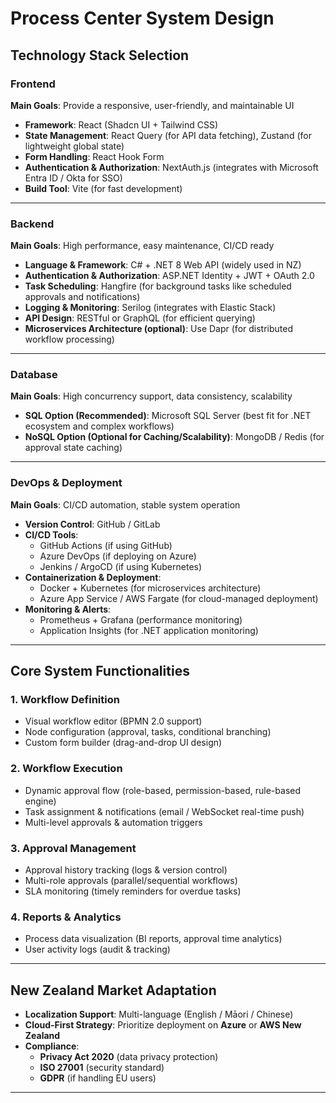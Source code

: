 # **Process Center System Design**
## **Technology Stack Selection**
### **Frontend**
**Main Goals**: Provide a responsive, user-friendly, and maintainable UI

- **Framework**: React (Shadcn UI + Tailwind CSS)
- **State Management**: React Query (for API data fetching), Zustand (for lightweight global state)
- **Form Handling**: React Hook Form
- **Authentication & Authorization**: NextAuth.js (integrates with Microsoft Entra ID / Okta for SSO)
- **Build Tool**: Vite (for fast development)

---

### **Backend**
**Main Goals**: High performance, easy maintenance, CI/CD ready

- **Language & Framework**: C# + .NET 8 Web API (widely used in NZ)
- **Authentication & Authorization**: ASP.NET Identity + JWT + OAuth 2.0
- **Task Scheduling**: Hangfire (for background tasks like scheduled approvals and notifications)
- **Logging & Monitoring**: Serilog (integrates with Elastic Stack)
- **API Design**: RESTful or GraphQL (for efficient querying)
- **Microservices Architecture (optional)**: Use Dapr (for distributed workflow processing)

---

### **Database**
**Main Goals**: High concurrency support, data consistency, scalability

- **SQL Option (Recommended)**: Microsoft SQL Server (best fit for .NET ecosystem and complex workflows)
- **NoSQL Option (Optional for Caching/Scalability)**: MongoDB / Redis (for approval state caching)

---

### **DevOps & Deployment**
**Main Goals**: CI/CD automation, stable system operation

- **Version Control**: GitHub / GitLab
- **CI/CD Tools**:
  - GitHub Actions (if using GitHub)
  - Azure DevOps (if deploying on Azure)
  - Jenkins / ArgoCD (if using Kubernetes)
- **Containerization & Deployment**:
  - Docker + Kubernetes (for microservices architecture)
  - Azure App Service / AWS Fargate (for cloud-managed deployment)
- **Monitoring & Alerts**:
  - Prometheus + Grafana (performance monitoring)
  - Application Insights (for .NET application monitoring)

---

## **Core System Functionalities**
### **1. Workflow Definition**
- Visual workflow editor (BPMN 2.0 support)
- Node configuration (approval, tasks, conditional branching)
- Custom form builder (drag-and-drop UI design)

### **2. Workflow Execution**
- Dynamic approval flow (role-based, permission-based, rule-based engine)
- Task assignment & notifications (email / WebSocket real-time push)
- Multi-level approvals & automation triggers

### **3. Approval Management**
- Approval history tracking (logs & version control)
- Multi-role approvals (parallel/sequential workflows)
- SLA monitoring (timely reminders for overdue tasks)

### **4. Reports & Analytics**
- Process data visualization (BI reports, approval time analytics)
- User activity logs (audit & tracking)

---

## **New Zealand Market Adaptation**
- **Localization Support**: Multi-language (English / Māori / Chinese)
- **Cloud-First Strategy**: Prioritize deployment on **Azure** or **AWS New Zealand**
- **Compliance**:
  - **Privacy Act 2020** (data privacy protection)
  - **ISO 27001** (security standard)
  - **GDPR** (if handling EU users)

---